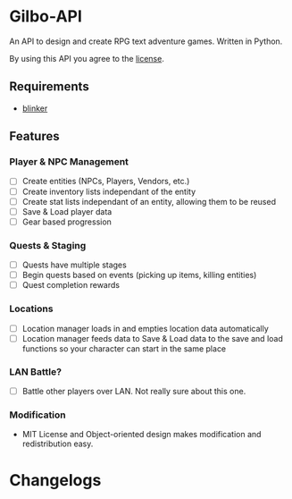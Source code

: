 # Gilbo-API
An API to design and create RPG text adventure games. Written in Python.

By using this API you agree to the [license](https://github.com/ajzett/Gilbo-API/edit/dev_ajzett/LICENSE.md).

## Requirements
- [blinker](https://github.com/jek/blinker)

## Features 
### Player & NPC Management
- [ ] Create entities (NPCs, Players, Vendors, etc.)
- [ ] Create inventory lists independant of the entity
- [ ] Create stat lists independant of an entity, allowing them to be reused
- [ ] Save & Load player data
- [ ] Gear based progression

### Quests & Staging
- [ ] Quests have multiple stages
- [ ] Begin quests based on events (picking up items, killing entities)
- [ ] Quest completion rewards

### Locations
- [ ] Location manager loads in and empties location data automatically
- [ ] Location manager feeds data to Save & Load data to the save and load functions so your character can start in the same place

### LAN Battle?
- [ ] Battle other players over LAN. Not really sure about this one.

### Modification
- MIT License and Object-oriented design makes modification and redistribution easy.

# Changelogs
